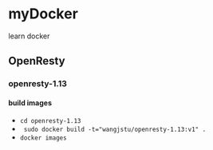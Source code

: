 # myDocker

learn docker

## OpenResty

### openresty-1.13

#### build images

- `cd openresty-1.13`
- ` sudo docker build -t="wangjstu/openresty-1.13:v1" .`
- `docker images`
